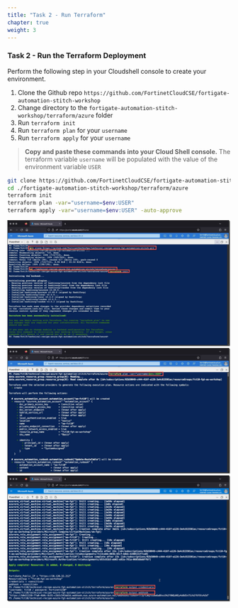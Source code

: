 ```yaml
---
title: "Task 2 - Run Terraform"
chapter: true
weight: 3
---
```


### Task 2 - Run the Terraform Deployment

Perform the following step in your Cloudshell console to create your environment.

1. Clone the Github repo `https://github.com/FortinetCloudCSE/fortigate-automation-stitch-workshop`
1. Change directory to the `fortigate-automation-stitch-workshop/terraform/azure` folder
1. Run `terraform init`
1. Run `terraform plan` for your `username`
1. Run `terraform apply` for your `username`

> **Copy and paste these commands into your Cloud Shell console.**
> The terraform variable `username` will be populated with the value of the environment variable `USER`

```sh
git clone https://github.com/FortinetCloudCSE/fortigate-automation-stitch-workshop
cd ./fortigate-automation-stitch-workshop/terraform/azure
terraform init
terraform plan -var="username=$env:USER"
terraform apply -var="username=$env:USER" -auto-approve

```

  ![terraform1](../images/terraform-01.jpg)
  ![terraform2](../images/terraform-02.jpg)
  ![terraform3](../images/terraform-03.jpg)
